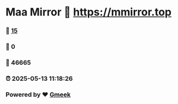 # Maa Mirror :link: https://mmirror.top 
### :page_facing_up: [15](https://mmirror.top/tag.html) 
### :speech_balloon: 0 
### :hibiscus: 46665 
### :alarm_clock: 2025-05-13 11:18:26 
### Powered by :heart: [Gmeek](https://github.com/Meekdai/Gmeek)
